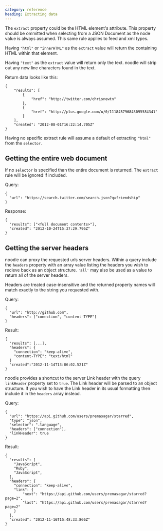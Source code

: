```yaml
---
category: reference
heading: Extracting data
---
```


The `extract` property could be the HTML element's attribute. This property 
should be ommitted when selecting from a JSON Document as the node value is 
always assumed. This same rule applies to feed and xml types.

Having `"html"` or `"innerHTML"` as the `extract` value will return the
containing HTML within that element.

Having `"text"` as the `extract` value will return only the text. noodle will 
strip out any new line characters found in the text.

Return data looks like this:

    {
        "results": [
            {
                "href": "http://twitter.com/chrisnewtn"
            },
            {
                "href": "http://plus.google.com/u/0/111845796843095584341"
            }
        ],
        "created": "2012-08-01T16:22:14.705Z"
    }

Having no specific extract rule will assume a default of extracting `"html"` 
from the `selector`.

## Getting the entire web document

If no `selector` is specified than the entire document is returned. The 
`extract` rule will be ignored if included.

Query:

    {
      "url": "https://search.twitter.com/search.json?q=friendship"
    }

Response:

    {
      "results": ["<full document contents>"],
      "created": "2012-10-24T15:37:29.796Z"
    }

## Getting the server headers

noodle can proxy the requested urls server headers. Within a query include the 
`headers` property with an array value listing the headers you wish to recieve 
back as an object structure. `'all'` may also be used as a value to return all 
of the server headers.

Headers are treated case-insensitive and the returned property names will 
match exactly to the string you requested with.

Query:

    {
      "url": "http://github.com",
      "headers": ["conection", "content-TYPE"]
    }

Result:

    {
      "results": [...],
      "headers": {
        "connection": "keep-alive",
        "content-TYPE": "text/html"
      }
      "created":"2012-11-14T13:06:02.521Z"
    }

noodle provides a shortcut to the server Link header with the query 
`linkHeader` property set to `true`. The Link header will be parsed to an 
object structure. If you wish to have the Link header in its usual formatting 
then include it in the `headers` array instead.

Query:
    
    {
      "url": "https://api.github.com/users/premasagar/starred",
      "type": "json",
      "selector": ".language",
      "headers": ["connection"],
      "linkHeader": true
    }

Result:  

    {
      "results": [
        "JavaScript",
        "Ruby",
        "JavaScript",
      ],
      "headers": {
        "connection": "keep-alive",
        "link": {
            "next": "https://api.github.com/users/premasagar/starred?page=2",
            "last": "https://api.github.com/users/premasagar/starred?page=2"
        }
      },
      "created": "2012-11-16T15:48:33.866Z"
    }
